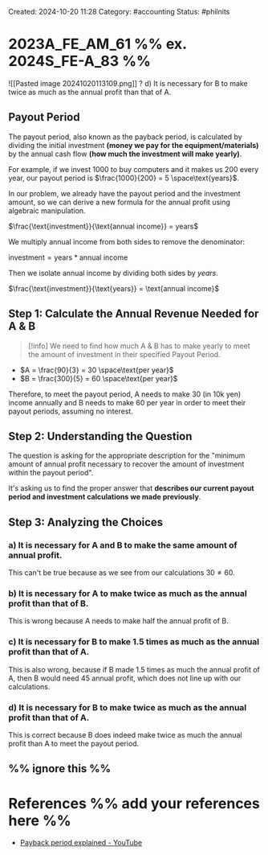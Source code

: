 Created: 2024-10-20 11:28
Category: #accounting 
Status: #philnits



# 2023A_FE_AM_61 %% ex. 2024S_FE-A_83 %%

![[Pasted image 20241020113109.png]]
? 
d) It is necessary for B to make twice as much as the annual profit than that of A.

## Payout Period

The payout period, also known as the payback period, is calculated by dividing the initial investment **(money we pay for the equipment/materials)** by the annual cash flow **(how much the investment will make yearly)**.

For example, if we invest 1000 to buy computers and it makes us 200 every year, our payout period is $\frac{1000}{200} = 5 \space\text{years}$.

In our problem, we already have the payout period and the investment amount, so we can derive a new formula for the annual profit using algebraic manipulation.

$\frac{\text{investment}}{\text{annual income}} = years$

We multiply annual income from both sides to remove the denominator:

${\text{investment}} = \text{years} * \text{annual income}$

Then we isolate annual income by dividing both sides by $years$.

$\frac{\text{investment}}{\text{years}} = \text{annual income}$

## Step 1: Calculate the Annual Revenue Needed for A & B

> [!info] We need to find how much A & B has to make yearly to meet the amount of investment in their specified Payout Period.

- $A = \frac{90}{3} = 30 \space\text{per year}$
- $B = \frac{300}{5} = 60 \space\text{per year}$

Therefore, to meet the payout period, A needs to make 30 (in 10k yen) income annually and B needs to make 60 per year in order to meet their payout periods, assuming no interest.

## Step 2: Understanding the Question

The question is asking for the appropriate description for the "minimum amount of annual profit necessary to recover the amount of investment within the payout period".

It's asking us to find the proper answer that **describes our current payout period and investment calculations we made previously**.

## Step 3: Analyzing the Choices

### a) It is necessary for A and B to make the same amount of annual profit.

This can't be true because as we see from our calculations $30 \neq {60}$.

### b) It is necessary for A to make twice as much as the annual profit than that of B.

This is wrong because A needs to make half the annual profit of B.

### c) It is necessary for B to make 1.5 times as much as the annual profit than that of A.

This is also wrong, because if B made 1.5 times as much the annual profit of A, then B would need 45 annual profit, which does not line up with our calculations.

### d) It is necessary for B to make twice as much as the annual profit than that of A.

This is correct because B does indeed make twice as much the annual profit than A to meet the payout period.

%% ignore this %%
---









# References %% add your references here %%
- [Payback period explained - YouTube](https://www.youtube.com/watch?v=FJjGi7gsK3A)